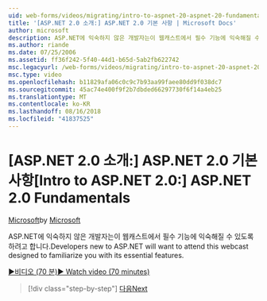 ```yaml
---
uid: web-forms/videos/migrating/intro-to-aspnet-20-aspnet-20-fundamentals
title: '[ASP.NET 2.0 소개:] ASP.NET 2.0 기본 사항 | Microsoft Docs'
author: microsoft
description: ASP.NET에 익숙하지 않은 개발자는이 웹캐스트에서 필수 기능에 익숙해질 수 있도록 하려고 합니다.
ms.author: riande
ms.date: 07/25/2006
ms.assetid: ff36f242-5f40-44d1-b65d-5ab2fb622742
msc.legacyurl: /web-forms/videos/migrating/intro-to-aspnet-20-aspnet-20-fundamentals
msc.type: video
ms.openlocfilehash: b11829afa06c0c9c7b93aa99faee80dd9f038dc7
ms.sourcegitcommit: 45ac74e400f9f2b7dbded66297730f6f14a4eb25
ms.translationtype: MT
ms.contentlocale: ko-KR
ms.lasthandoff: 08/16/2018
ms.locfileid: "41837525"
---
```

<a name="intro-to-aspnet-20-aspnet-20-fundamentals"></a><span data-ttu-id="b916b-103">[ASP.NET 2.0 소개:] ASP.NET 2.0 기본 사항</span><span class="sxs-lookup"><span data-stu-id="b916b-103">[Intro to ASP.NET 2.0:] ASP.NET 2.0 Fundamentals</span></span>
====================
<span data-ttu-id="b916b-104">[Microsoft](https://github.com/microsoft)</span><span class="sxs-lookup"><span data-stu-id="b916b-104">by [Microsoft](https://github.com/microsoft)</span></span>

<span data-ttu-id="b916b-105">ASP.NET에 익숙하지 않은 개발자는이 웹캐스트에서 필수 기능에 익숙해질 수 있도록 하려고 합니다.</span><span class="sxs-lookup"><span data-stu-id="b916b-105">Developers new to ASP.NET will want to attend this webcast designed to familiarize you with its essential features.</span></span>

[<span data-ttu-id="b916b-106">&#9654;비디오 (70 분)</span><span class="sxs-lookup"><span data-stu-id="b916b-106">&#9654; Watch video (70 minutes)</span></span>](https://channel9.msdn.com/Blogs/ASP-NET-Site-Videos/intro-to-aspnet-20-aspnet-20-fundamentals)

> [!div class="step-by-step"]
> [<span data-ttu-id="b916b-107">다음</span><span class="sxs-lookup"><span data-stu-id="b916b-107">Next</span></span>](intro-to-aspnet-20-user-interface-elements.md)
